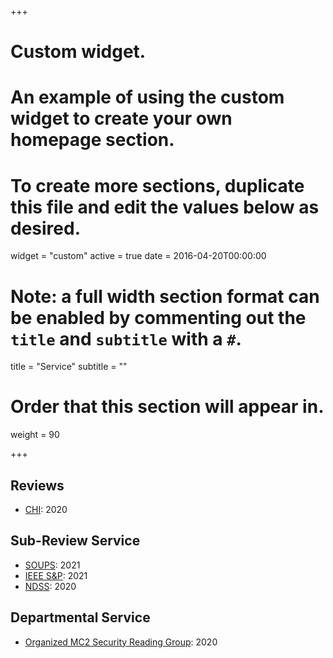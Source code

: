 +++
# Custom widget.
# An example of using the custom widget to create your own homepage section.
# To create more sections, duplicate this file and edit the values below as desired.
widget = "custom"
active = true
date = 2016-04-20T00:00:00

# Note: a full width section format can be enabled by commenting out the `title` and `subtitle` with a `#`.
title = "Service"
subtitle = ""

# Order that this section will appear in.
weight = 90

+++

## Reviews
* [CHI](https://chi2020.acm.org/): 2020

## Sub-Review Service
* [SOUPS](https://www.usenix.org/conference/soups2021): 2021
* [IEEE S&P](https://www.ieee-security.org/TC/SP2021/): 2021
* [NDSS](https://www.ndss-symposium.org/ndss2020/): 2020

## Departmental Service
* [Organized MC2 Security Reading Group](https://talks.cs.umd.edu/lists/19?range=past): 2020

